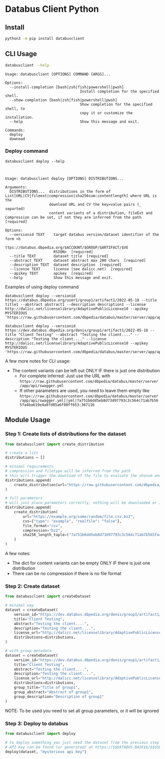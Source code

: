 # Databus Client Python

## Install
```bash
python3 -m pip install databusclient
```

## CLI Usage
```bash
databusclient --help
```

```man
Usage: databusclient [OPTIONS] COMMAND [ARGS]...

Options:
  --install-completion [bash|zsh|fish|powershell|pwsh]
                                  Install completion for the specified shell.
  --show-completion [bash|zsh|fish|powershell|pwsh]
                                  Show completion for the specified shell, to
                                  copy it or customize the installation.
  --help                          Show this message and exit.

Commands:
  deploy
  downoad
```
### Deploy command
```
databusclient deploy --help
```
```


Usage: databusclient deploy [OPTIONS] DISTRIBUTIONS...

Arguments:
  DISTRIBUTIONS...  distributions in the form of List[URL|CV|fileext|compression|sha256sum:contentlength] where URL is the
                    download URL and CV the key=value pairs (_ separted)
                    content variants of a distribution, fileExt and Compression can be set, if not they are inferred from the path  [required]

Options:
  --versionid TEXT    target databus version/dataset identifier of the form <h
                      ttps://databus.dbpedia.org/$ACCOUNT/$GROUP/$ARTIFACT/$VE
                      RSION>  [required]
  --title TEXT        dataset title  [required]
  --abstract TEXT     dataset abstract max 200 chars  [required]
  --description TEXT  dataset description  [required]
  --license TEXT      license (see dalicc.net)  [required]
  --apikey TEXT       apikey  [required]
  --help              Show this message and exit.
```
Examples of using deploy command
```
databusclient deploy --versionid https://databus.dbpedia.org/user1/group1/artifact1/2022-05-18 --title title1 --abstract abstract1 --description description1 --license http://dalicc.net/licenselibrary/AdaptivePublicLicense10 --apikey MYSTERIOUS 'https://raw.githubusercontent.com/dbpedia/databus/master/server/app/api/swagger.yml|type=swagger'  
```

```
databusclient deploy --versionid https://dev.databus.dbpedia.org/denis/group1/artifact1/2022-05-18 --title "Client Testing" --abstract "Testing the client...." --description "Testing the client...." --license http://dalicc.net/licenselibrary/AdaptivePublicLicense10 --apikey MYSTERIOUS 'https://raw.githubusercontent.com/dbpedia/databus/master/server/app/api/swagger.yml|type=swagger'  
```

A few more notes for CLI usage:

* The content variants can be left out ONLY IF there is just one distribution
  * For complete inferred: Just use the URL with `https://raw.githubusercontent.com/dbpedia/databus/master/server/app/api/swagger.yml`
  * If other parameters are used, you need to leave them empty like `https://raw.githubusercontent.com/dbpedia/databus/master/server/app/api/swagger.yml||yml|7a751b6dd5eb8d73d97793c3c564c71ab7b565fa4ba619e4a8fd05a6f80ff653:367116`

## Module Usage

### Step 1: Create lists of distributions for the dataset

```python
from databusclient import create_distribution

# create a list
distributions = []

# minimal requirements
# compression and filetype will be inferred from the path
# this will trigger the download of the file to evaluate the shasum and content length
distributions.append(
    create_distribution(url="https://raw.githubusercontent.com/dbpedia/databus/master/server/app/api/swagger.yml", cvs={"type": "swagger"})
)

# full parameters
# will just place parameters correctly, nothing will be downloaded or inferred
distributions.append(
    create_distribution(
        url="https://example.org/some/random/file.csv.bz2", 
        cvs={"type": "example", "realfile": "false"}, 
        file_format="csv", 
        compression="bz2", 
        sha256_length_tuple=("7a751b6dd5eb8d73d97793c3c564c71ab7b565fa4ba619e4a8fd05a6f80ff653", 367116)
    )
)
```

A few notes:

* The dict for content variants can be empty ONLY IF there is just one distribution
* There can be no compression if there is no file format

### Step 2: Create dataset

```python
from databusclient import createDataset

# minimal way
dataset = createDataset(
    version_id="https://dev.databus.dbpedia.org/denis/group1/artifact1/2022-05-18",
    title="Client Testing",
    abstract="Testing the client....",
    description="Testing the client....",
    license_url="http://dalicc.net/licenselibrary/AdaptivePublicLicense10",
    distributions=distributions,
)

# with group metadata
dataset = createDataset(
    version_id="https://dev.databus.dbpedia.org/denis/group1/artifact1/2022-05-18",
    title="Client Testing",
    abstract="Testing the client....",
    description="Testing the client....",
    license_url="http://dalicc.net/licenselibrary/AdaptivePublicLicense10",
    distributions=distributions,
    group_title="Title of group1",
    group_abstract="Abstract of group1",
    group_description="Description of group1"
)
```

NOTE: To be used you need to set all group parameters, or it will be ignored

### Step 3: Deploy to databus

```python
from databusclient import deploy

# to deploy something you just need the dataset from the previous step and an APIO key
# API key can be found (or generated) at https://$$DATABUS_BASE$$/$$USER$$#settings
deploy(dataset, "mysterious api key")
```